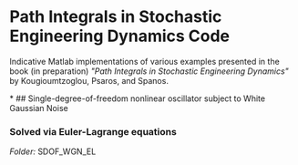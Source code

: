 # Path Integrals in Stochastic Engineering Dynamics Code

Indicative Matlab implementations of various examples presented in the book (in preparation) *"Path Integrals in Stochastic Engineering Dynamics"* by Kougioumtzoglou, Psaros, and Spanos.

\* ## Single-degree-of-freedom nonlinear oscillator subject to White Gaussian Noise

### Solved via Euler-Lagrange equations
*Folder:* SDOF_WGN_EL
 
